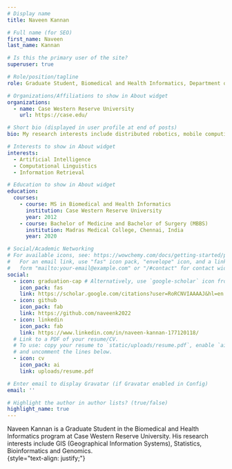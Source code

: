 ```yaml
---
# Display name
title: Naveen Kannan

# Full name (for SEO)
first_name: Naveen
last_name: Kannan

# Is this the primary user of the site?
superuser: true

# Role/position/tagline
role: Graduate Student, Biomedical and Health Informatics, Department of Population and Quantitative Health Sciences

# Organizations/Affiliations to show in About widget
organizations:
  - name: Case Western Reserve University
    url: https://case.edu/

# Short bio (displayed in user profile at end of posts)
bio: My research interests include distributed robotics, mobile computing and programmable matter.

# Interests to show in About widget
interests:
  - Artificial Intelligence
  - Computational Linguistics
  - Information Retrieval

# Education to show in About widget
education:
  courses:
    - course: MS in Biomedical and Health Informatics
      institution: Case Western Reserve University
      year: 2012
    - course: Bachelor of Medicine and Bachelor of Surgery (MBBS)
      institution: Madras Medical College, Chennai, India
      year: 2020

# Social/Academic Networking
# For available icons, see: https://wowchemy.com/docs/getting-started/page-builder/#icons
#   For an email link, use "fas" icon pack, "envelope" icon, and a link in the
#   form "mailto:your-email@example.com" or "/#contact" for contact widget.
social:
  - icon: graduation-cap # Alternatively, use `google-scholar` icon from `ai` icon pack
    icon_pack: fas
    link: https://scholar.google.com/citations?user=RoRCNVIAAAAJ&hl=en
  - icon: github
    icon_pack: fab
    link: https://github.com/naveenk2022
  - icon: linkedin
    icon_pack: fab
    link: https://www.linkedin.com/in/naveen-kannan-177120118/
  # Link to a PDF of your resume/CV.
  # To use: copy your resume to `static/uploads/resume.pdf`, enable `ai` icons in `params.yaml`,
  # and uncomment the lines below.
  - icon: cv
    icon_pack: ai
    link: uploads/resume.pdf

# Enter email to display Gravatar (if Gravatar enabled in Config)
email: ''

# Highlight the author in author lists? (true/false)
highlight_name: true
---
```


Naveen Kannan is a Graduate Student in the Biomedical and Health Informatics program at Case Western Reserve University. His research interests include GIS (Geographical Information Systems), Statistics, Bioinformatics and Genomics.  
{style="text-align: justify;"}
